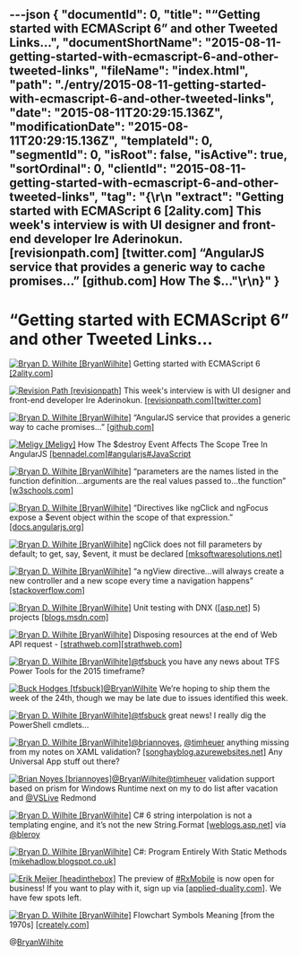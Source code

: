 ---json
{
  "documentId": 0,
  "title": "“Getting started with ECMAScript 6” and other Tweeted Links…",
  "documentShortName": "2015-08-11-getting-started-with-ecmascript-6-and-other-tweeted-links",
  "fileName": "index.html",
  "path": "./entry/2015-08-11-getting-started-with-ecmascript-6-and-other-tweeted-links",
  "date": "2015-08-11T20:29:15.136Z",
  "modificationDate": "2015-08-11T20:29:15.136Z",
  "templateId": 0,
  "segmentId": 0,
  "isRoot": false,
  "isActive": true,
  "sortOrdinal": 0,
  "clientId": "2015-08-11-getting-started-with-ecmascript-6-and-other-tweeted-links",
  "tag": "{\r\n  \"extract\": \"Getting started with ECMAScript 6 [2ality.com]  This week's interview is with UI designer and front-end developer Ire Aderinokun. [revisionpath.com] [twitter.com]  “AngularJS service that provides a generic way to cache promises…” [github.com]  How The $...\"\r\n}"
}
---

# “Getting started with ECMAScript 6” and other Tweeted Links…

[<img alt="Bryan D. Wilhite [BryanWilhite]" src="https://songhay.blob.core.windows.net/shared-social-twitter/BryanWilhite.jpeg">](http://songhayblog.azurewebsites.net/ "Bryan D. Wilhite [BryanWilhite]") Getting started with ECMAScript 6 [[2ality.com]](http://www.2ality.com/2015/08/getting-started-es6.html)

[<img alt="Revision Path [revisionpath]" src="https://songhay.blob.core.windows.net/shared-social-twitter/revisionpath.jpeg">](http://www.revisionpath.com/ "Revision Path [revisionpath]") This week's interview is with UI designer and front-end developer Ire Aderinokun. [[revisionpath.com]](http://revisionpath.com/ire-aderinokun/)[[twitter.com]](https://twitter.com/revisionpath/status/630740889736974336/photo/1)

[<img alt="Bryan D. Wilhite [BryanWilhite]" src="https://songhay.blob.core.windows.net/shared-social-twitter/BryanWilhite.jpeg">](http://songhayblog.azurewebsites.net/ "Bryan D. Wilhite [BryanWilhite]") “AngularJS service that provides a generic way to cache promises…” [[github.com]](https://github.com/chrisronline/angular-promise-cache)

[<img alt="Meligy [Meligy]" src="https://songhay.blob.core.windows.net/shared-social-twitter/Meligy.jpeg">](http://gurustop.net/ "Meligy [Meligy]") How The $destroy Event Affects The Scope Tree In AngularJS [[bennadel.com]](http://www.bennadel.com/blog/2883-how-the-destroy-event-affects-the-scope-tree-in-angularjs.htm)[#angularjs](http://search.twitter.com/search?q=%23angularjs)[#JavaScript](http://search.twitter.com/search?q=%23JavaScript)

[<img alt="Bryan D. Wilhite [BryanWilhite]" src="https://songhay.blob.core.windows.net/shared-social-twitter/BryanWilhite.jpeg">](http://songhayblog.azurewebsites.net/ "Bryan D. Wilhite [BryanWilhite]") “parameters are the names listed in the function definition…arguments are the real values passed to…the function” [[w3schools.com]](http://www.w3schools.com/js/js_function_parameters.asp)

[<img alt="Bryan D. Wilhite [BryanWilhite]" src="https://songhay.blob.core.windows.net/shared-social-twitter/BryanWilhite.jpeg">](http://songhayblog.azurewebsites.net/ "Bryan D. Wilhite [BryanWilhite]") “Directives like ngClick and ngFocus expose a $event object within the scope of that expression.” [[docs.angularjs.org]](https://docs.angularjs.org/guide/expression#-event-)

[<img alt="Bryan D. Wilhite [BryanWilhite]" src="https://songhay.blob.core.windows.net/shared-social-twitter/BryanWilhite.jpeg">](http://songhayblog.azurewebsites.net/ "Bryan D. Wilhite [BryanWilhite]") ngClick does not fill parameters by default; to get, say, $event, it must be declared [[mksoftwaresolutions.net]](http://mksoftwaresolutions.net/blog/?p=208)

[<img alt="Bryan D. Wilhite [BryanWilhite]" src="https://songhay.blob.core.windows.net/shared-social-twitter/BryanWilhite.jpeg">](http://songhayblog.azurewebsites.net/ "Bryan D. Wilhite [BryanWilhite]") “a ngView directive…will always create a new controller and a new scope every time a navigation happens” [[stackoverflow.com]](http://stackoverflow.com/questions/16094940/what-is-the-lifecycle-of-an-angularjs-controller/16096598?stw=2#16096598)

[<img alt="Bryan D. Wilhite [BryanWilhite]" src="https://songhay.blob.core.windows.net/shared-social-twitter/BryanWilhite.jpeg">](http://songhayblog.azurewebsites.net/ "Bryan D. Wilhite [BryanWilhite]") Unit testing with DNX ([[asp.net]](http://www.asp.net/) 5) projects [[blogs.msdn.com]](http://blogs.msdn.com/b/webdev/archive/2015/08/06/unit-testing-with-dnx-asp-net-5-projects.aspx)

[<img alt="Bryan D. Wilhite [BryanWilhite]" src="https://songhay.blob.core.windows.net/shared-social-twitter/BryanWilhite.jpeg">](http://songhayblog.azurewebsites.net/ "Bryan D. Wilhite [BryanWilhite]") Disposing resources at the end of Web API request - [[strathweb.com]](http://www.strathweb.com/2015/08/disposing-resources-at-the-end-of-web-api-request/)[[strathweb.com]](http://www.strathweb.com/2015/08/disposing-resources-at-the-end-of-web-api-request/)

[<img alt="Bryan D. Wilhite [BryanWilhite]" src="https://songhay.blob.core.windows.net/shared-social-twitter/BryanWilhite.jpeg">](http://songhayblog.azurewebsites.net/ "Bryan D. Wilhite [BryanWilhite]")[@tfsbuck](http://twitter.com/tfsbuck) you have any news about TFS Power Tools for the 2015 timeframe?

[<img alt="Buck Hodges [tfsbuck]" src="https://songhay.blob.core.windows.net/shared-social-twitter/tfsbuck.png">](http://blogs.msdn.com/buckh "Buck Hodges [tfsbuck]")[@BryanWilhite](http://twitter.com/BryanWilhite) We’re hoping to ship them the week of the 24th, though we may be late due to issues identified this week.

[<img alt="Bryan D. Wilhite [BryanWilhite]" src="https://songhay.blob.core.windows.net/shared-social-twitter/BryanWilhite.jpeg">](http://songhayblog.azurewebsites.net/ "Bryan D. Wilhite [BryanWilhite]")[@tfsbuck](http://twitter.com/tfsbuck) great news! I really dig the PowerShell cmdlets...

[<img alt="Bryan D. Wilhite [BryanWilhite]" src="https://songhay.blob.core.windows.net/shared-social-twitter/BryanWilhite.jpeg">](http://songhayblog.azurewebsites.net/ "Bryan D. Wilhite [BryanWilhite]")[@briannoyes](http://twitter.com/briannoyes), [@timheuer](http://twitter.com/timheuer) anything missing from my notes on XAML validation? [[songhayblog.azurewebsites.net]](http://songhayblog.azurewebsites.net/#/entry/songhay-studio-finally-some-flippant-remarks-about-xaml-validation) Any Universal App stuff out there?

[<img alt="Brian Noyes [briannoyes]" src="https://songhay.blob.core.windows.net/shared-social-twitter/briannoyes.jpeg">](http://briannoyes.net/ "Brian Noyes [briannoyes]")[@BryanWilhite](http://twitter.com/BryanWilhite)[@timheuer](http://twitter.com/timheuer) validation support based on prism for Windows Runtime next on my to do list after vacation and [@VSLive](http://twitter.com/VSLive) Redmond

[<img alt="Bryan D. Wilhite [BryanWilhite]" src="https://songhay.blob.core.windows.net/shared-social-twitter/BryanWilhite.jpeg">](http://songhayblog.azurewebsites.net/ "Bryan D. Wilhite [BryanWilhite]") C# 6 string interpolation is not a templating engine, and it’s not the new String.Format [[weblogs.asp.net]](http://weblogs.asp.net/bleroy/c-6-string-interpolation-is-not-a-templating-engine-and-it-s-not-the-new-string-format) via [@bleroy](http://twitter.com/bleroy)

[<img alt="Bryan D. Wilhite [BryanWilhite]" src="https://songhay.blob.core.windows.net/shared-social-twitter/BryanWilhite.jpeg">](http://songhayblog.azurewebsites.net/ "Bryan D. Wilhite [BryanWilhite]") C#: Program Entirely With Static Methods [[mikehadlow.blogspot.co.uk]](http://mikehadlow.blogspot.co.uk/2015/08/c-program-entirely-with-static-methods.html)

[<img alt="Erik Meijer [headinthebox]" src="https://songhay.blob.core.windows.net/shared-social-twitter/headinthebox.jpeg">](http://en.wikipedia.org/wiki/Erik_Meijer_(computer_scientist) "Erik Meijer [headinthebox]") The preview of [#RxMobile](http://search.twitter.com/search?q=%23RxMobile) is now open for business! If you want to play with it, sign up via [[applied-duality.com]](http://www.applied-duality.com/#contact). We have few spots left.

[<img alt="Bryan D. Wilhite [BryanWilhite]" src="https://songhay.blob.core.windows.net/shared-social-twitter/BryanWilhite.jpeg">](http://songhayblog.azurewebsites.net/ "Bryan D. Wilhite [BryanWilhite]") Flowchart Symbols Meaning [from the 1970s] [[creately.com]](http://creately.com/diagram-type/objects/flowchart)

@[BryanWilhite](https://twitter.com/BryanWilhite)
